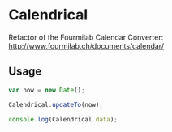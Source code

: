 Calendrical
===========

Refactor of the Fourmilab Calendar Converter:
http://www.fourmilab.ch/documents/calendar/

Usage
-----

```javascript
var now = new Date();

Calendrical.updateTo(now);

console.log(Calendrical.data);
```